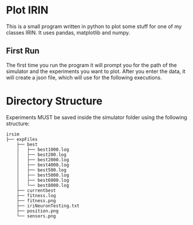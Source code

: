 # Plot IRIN
This is a small program written in python to plot some stuff for one of my classes IRIN. 
It uses pandas, matplotlib and numpy.

## First Run
The first time you run the program it will prompt you for the path of the simulator and the experiments you want to plot.
After you enter the data, it will create a json file, which will use for the following executions.

# Directory Structure
Experiments MUST be saved inside the simulator folder using the following structure:
```
irsim
├── expFiles
    ├── best
    │   ├── best1000.log
    │   ├── best200.log
    │   ├── best2000.log
    │   ├── best4000.log
    │   ├── best500.log
    │   ├── best5000.log
    │   ├── best6000.log
    │   └── best8000.log
    ├── currentbest
    ├── fitness.log
    ├── fitness.png
    ├── iriNeuronTesting.txt
    ├── position.png
    └── sensors.png
```